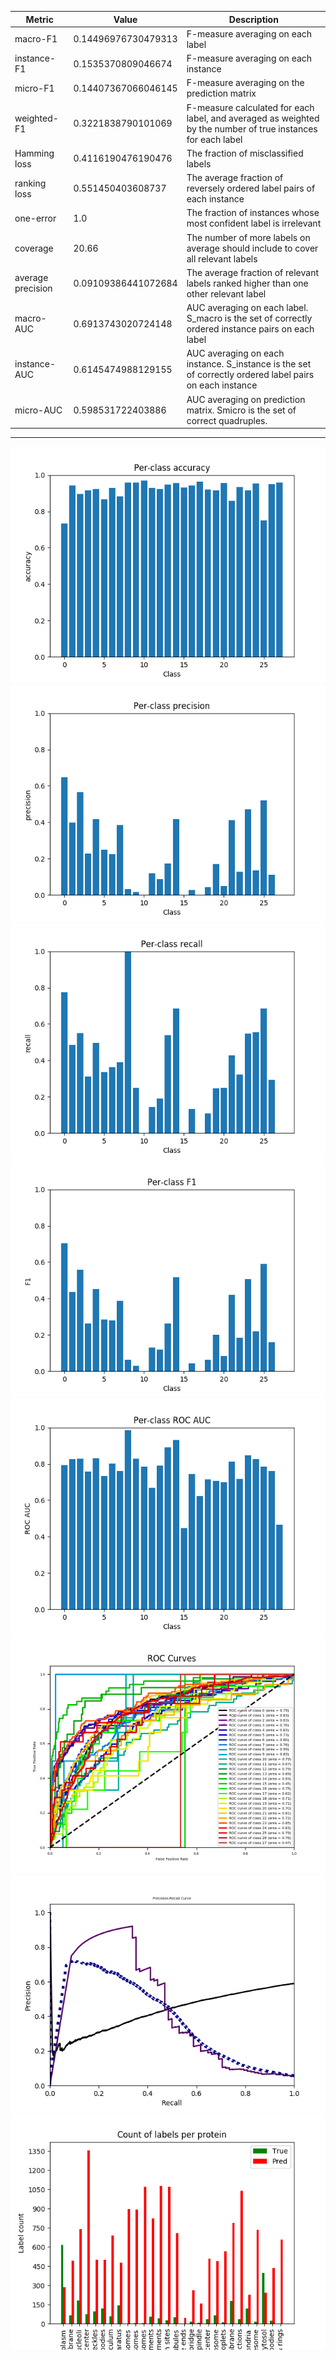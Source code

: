 | Metric | Value | Description |
|---|---|---|
| macro-F1 | 0.14496976730479313 | F-measure averaging on each label |
| instance-F1 | 0.1535370809046674 | F-measure averaging on each instance |
| micro-F1 | 0.14407367066046145 | F-measure averaging on the prediction matrix |
| weighted-F1 | 0.3221838790101069 | F-measure calculated for each label, and averaged as weighted by the number of true instances for each label |
| Hamming loss | 0.4116190476190476 | The fraction of misclassified labels |
| ranking loss | 0.551450403608737 | The average fraction of reversely ordered label pairs of each instance |
| one-error | 1.0 | The fraction of instances whose most confident label is irrelevant |
| coverage | 20.66 | The number of more labels on average should include to cover all relevant labels |
| average precision | 0.09109386441072684 | The average fraction of relevant labels ranked higher than one other relevant label |
| macro-AUC | 0.6913743020724148 | AUC averaging on each label. S_macro is the set of correctly ordered instance pairs on each label |
| instance-AUC | 0.6145474988129155 | AUC averaging on each instance. S_instance is the set of correctly ordered label pairs on each instance |
| micro-AUC | 0.598531722403886 | AUC averaging on prediction matrix. Smicro is the set of correct quadruples. |
------
![per-class_accuracy.png](per-class_accuracy.png) 
![per-class_precision.png](per-class_precision.png) 
![pre-class_recall.png](pre-class_recall.png) 
![per-class_f1.png](per-class_f1.png) 
![per-class_roc_auc.png](per-class_roc_auc.png) 
![roc_curves.png](roc_curves.png) 
![pr_curves.png](pr_curves.png) 
![proteins_label_counts.png](proteins_label_counts.png) 
